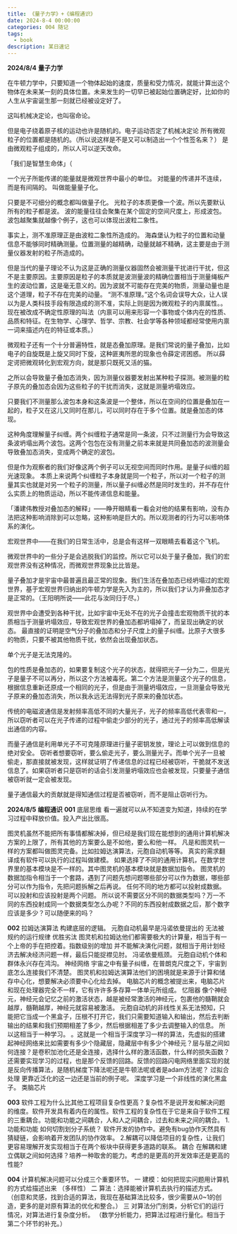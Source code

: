 ```yaml
---
title: 《量子力学》+《编程通识》
date: 2024-8-4 00:00:00
categories: 004 随记
tags:
  - book
description: 某日速记
---
```

**2024/8/4**
**量子力学**

在牛顿力学中，只要知道一个物体起始的速度，质量和受力情况，就能计算出这个物体在未来某一刻的具体位置。未来发生的一切早已被起始位置确定好，比如你的人生从宇宙诞生那一刻就已经被设定好了。

这叫机械决定论，也叫宿命论。

但是电子绕着原子核的运动也许是随机的。电子运动否定了机械决定论
所有微观粒子的位置都是随机的。（所以说这样是不是又可以制造出一个个性签名来？）
是由微观粒子组成的，所以人可以逆天改命。

「我们是智慧生命体」（

一个光子所能传递的能量就是微观世界中最小的单位。
对能量的传递并不连续，而是有间隔的。
叫做能量量子化。

只要是不可细分的概念都叫做量子化。
光粒子的本质更像一个波。所以先要默认所有的粒子都是波。
波的能量往往会聚集在某个固定的空间尺度上，形成波包。波包越聚集就越像个例子，这也可以体现出波粒二象性。

事实上，测不准原理正是由波粒二象性所造成的。
海森堡认为粒子的位置和动量信息不能够同时精确测量。位置测量的越精确，动量就越不精确，这主要是由于测量仪器发射的粒子所造成的。

但是当代的量子理论不认为这是正确的测量仪器固然会被测量干扰进行干扰，但这不是主要原因。主要原因是粒子的本质就是波测量波的精确位置相当于测量绳板产生的波动位置，这是毫无意义的。因为波就不可能存在完美的物质，测量动量也是这个道理，粒子不存在完美的动量。
“测不准原理。”这个名词会误导大众，让人误以为是人类科技手段有限造成的测不准，实际上则是因为微观粒子的内禀属性。。现在被改成不确定性原理的叫法（内禀可以用来形容一个事物或个体内在的性质、品质和特征。在生物学、心理学、哲学、宗教、社会学等各种领域都经常使用内禀一词来描述内在的特征或本质。）

微观粒子还有一个十分普遍特性，就是态叠加原理。是我们常说的量子叠加，比如电子的自旋既是上旋又同时下旋，这种匪夷所思的现象也令薛定谔困惑。
所以薛定谔把微观转化到宏观方向，就是那只既死又活的猫。

之所以会导致量子叠加态消失，因为测量仪器要发射出某种粒子探测。被测量的粒子原先的叠加态会因为这些粒子的干扰而消失，这就是测量坍塌效应。

只要我们不测量那么波包本身和这条波是一个整体，所以在空间的位置是叠加在一起的，粒子又在这儿又同时在那儿，可以同时存在于多个位置。就是叠加态的体现。

这种角度理解量子纠缠。两个纠缠粒子通常是同一条波，只不过测量行为会导致这条波坍塌出两个波包。这两个包包在没有测量之前本来就是共同叠加态的波测量会导致叠加态消失，变成两个确定的波包。

但是作为观察者的我们好像这两个例子可以无视空间而同时作用。是量子纠缠的超光速现象。
本质上来说两个纠缠粒子本身就是同一个粒子，所以对一个粒子的测量其实也就是对另一个粒子的测量，所以量子纠缠必然是同时发生的，并不存在什么实质上的物质运动，所以不能传递信息和能量。

「潘建伟教授对叠加态的解释」——睁开眼睛看一看会对他的结果有影响，没有办法把这种影响消除到可以忽略，这种影响是巨大的。所以观测者的行为可以影响体系的演化。

宏观世界中——在我们的日常生活中，总是会有这样一双眼睛去看着这个飞机。

微观世界中的一些分子是会逃脱我们的监控。所以它可以处于量子叠加，我们的宏观世界没有这种情况，而微观世界现象比比皆是。

量子叠加才是宇宙中最普遍且最正常的现象。我们生活在叠加态已经坍塌过的宏观世界，基于宏观世界归纳出的牛顿力学是先入为主的，所以我们才认为非叠加态才是正常的。（王阳明所说——此花与汝同归于尽。）

观世界中会遭受到各种干扰，比如宇宙中无处不在的光子会撞击宏观物质干扰的本质相当于测量坍塌效应，导致宏观世界的叠加态都坍塌掉了，而呈现出确定的状态。
最直接的证明是空气分子的叠加态和分子尺度上的量子纠缠。比原子大很多的物质，只要不被其他物质干扰，依然会出现叠加状态。

单个光子是无法克隆的。

包的性质是叠加态的，如果要复制这个光子的状态，就得把光子一分为二，但是光子是量子不可以再分，所以这个方法被毒死。第二个方法是测量这个光子的信息，根据信息重新还原成一个相同的光子，但是由于测量坍塌效应，一旦测量会导致光子原来的叠加态消失，所以我永远无法得到光子原来的叠加状态。

传统的电磁波通信是发射频率高低不同的大量光子，光子的频率高低代表零和一，所以窃听者可以在光子传递的过程中偷走少部分的光子，通过光子的频率高低解读出通信的内容。

而量子通信是利用单光子不可克隆原理进行量子密钥发放，理论上可以做到信息的绝对安全。
窃听者想要窃听，要么偷走光子，要么测量光子。而单个光子一旦被偷走，那直接就被发现，这样就证明了传递信息的过程已经被窃听，干脆就不发送信息了。如果窃听者只是窃听的话会引发测量坍塌效应也会被发现，只要量子通信被窃听就一定会被发现。

量子通信最大的贡献就是得知通信过程是否被窃听，而不是阻止窃听行为。

**2024/8/5**
**编程通识**
**001**
底层思维
看一遍就可以从不知道变为知道，持续的在学习过程中释放价值。投入产出比很高。

图灵机虽然不能把所有事情都解决掉，但已经是我们现在能想到的通用计算机解决方案的上限了，所有其他的方案要么是不如他，要么和他一样。
凡是和图灵机一样的方案都叫做图灵完备。比如拉姆达演算法，元胞自动机等等。
真实的需求翻译成有软件可以执行的过程叫做建模。
如果选择了不同的通用计算机，在数学世界里的基本模块是不一样的。其中图灵机的基本模块就是数据加指令。
图灵机的数据加指令相当于一个套路，遇到了问题先想问题哪些部分可以作为数据，哪些部分可以作为指令，先把问题拆解之后再说。
任何不同的地方都可以投射成数据。
可以投射和应该投射是两个问题。
所以说不需要区分不同的数据类型吗？万一不同的东西投射成同一个数据类型怎么办呢？不同的东西投射成数据之后，那个数字应该是多少？可以随便来的吗？

**002**
拉姆达演算法 构建底层的逻辑。
元胞自动机最早是冯诺依曼提出的
无法被规约的运行规律 优胜劣汰
图灵机和拉姆达他们都需要极大的计算量，相当于有一个上帝的手在把控着。指数级别的增加
并不能解决演化问题，就相当于用计划经济去解决经济问题一样，最后只能捉襟见肘。
冯诺依曼瓶颈。
元胞自动机个体和群体永兴存在鸿沟。
神经网络
宇宙之中有量子纠缠，在普朗克尺度之下，宇宙到底怎么连接我们不清楚。
图灵机和拉姆达演算法他们的困境就是来源于计算和储存中心化，想要解决必须要中心化给去掉。
电脑芯片的概念被提出来，电脑芯片和现在处理器完全不一样，它有许许多多存算一体单元所组成。
忆阻器
像个神经元，神经元会记忆之前的激活状态，越是被经常激活的神经元，包裹他的髓鞘就会越厚，髓鞘越厚，神经元就容易被激活。
元胞自动机的非线性关系无法预知，只能把它当成一个黑盒子，压根不打开它，我们只需要知道输入和输出，然后去判断输出的结果和我们预期相差了多少，然后根据相差了多少去调整输入的信息。
所以这相当于一种学习。
。这就是一个相当于深度学习一样的算法，先虚拟的搭建起神经网络来比如需要有多少个隐藏层，隐藏层中有多少个神经元？层与层之间如何连接？是卷积加池化还是全连接，选择什么样的激活函数，什么样的损失函数？
还需要实现学习的过程，也是那个反馈的回路。反馈的回路闪电网络里面实现的就是反向传播算法，是随机梯度下降法呢还是牛顿法呢或者是adam方法呢？
过拟合处理
更靠近泛化的这一边还是当前的例子呢。
深度学习是一个非线性的演化黑盒子。
类脑芯片

**003**
软件工程为什么比其他工程项目复杂性更高？复杂性不是说开发和解决问题的维度。软件开发具有着内在的属性。软件工程的复杂性在于它是来自于软件工程的三重耦合。功能和功能之间耦合，人和人之间耦合，过去和未来之间的耦合。
1.功能和功能
如何切割划分子系统？
软件开发的协作中。避免有bug协作天然具有猜疑链，会影响着开发团队的协作效率。
2.解耦可以降低项目的复杂性，让我们更容易理解开发实现相当于在两个板块中获得更多道路的联系。
耦合 在解耦和建立偶联之间如何选择？培养一种取舍的能力。考虑的是更高的开发效率还是更高的性能?

**004**
计算机解决问题可以分成三个重要环节。
一 建模：如何把现实问题用计算机的方式给描述出来
（多样性）
二 算法：选择能被计算机去执行的描述方式。
（创意和灵感，找到合适的算法，我现在基础算法比较多，很少需要从0~1的创造，更多的是对原有算法的优化和整合。）
三 对算法分门别类，分析它们的运行情况，对算法进行复杂度分析。
（数学分析能力，把算法过程进行量化。相当于第二个环节的补充。）
